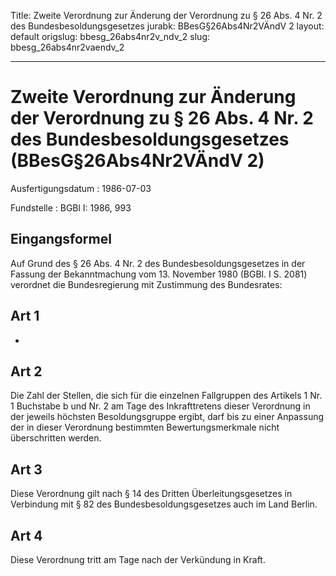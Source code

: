 Title: Zweite Verordnung zur Änderung der Verordnung zu § 26 Abs. 4 Nr. 2 des Bundesbesoldungsgesetzes
jurabk: BBesG§26Abs4Nr2VÄndV 2
layout: default
origslug: bbesg_26abs4nr2v_ndv_2
slug: bbesg_26abs4nr2vaendv_2

---

# Zweite Verordnung zur Änderung der Verordnung zu § 26 Abs. 4 Nr. 2 des Bundesbesoldungsgesetzes (BBesG§26Abs4Nr2VÄndV 2)

Ausfertigungsdatum
:   1986-07-03

Fundstelle
:   BGBl I: 1986, 993



## Eingangsformel

Auf Grund des § 26 Abs. 4 Nr. 2 des Bundesbesoldungsgesetzes in der
Fassung der Bekanntmachung vom 13. November 1980 (BGBl. I S. 2081)
verordnet die Bundesregierung mit Zustimmung des Bundesrates:


## Art 1

-


## Art 2

Die Zahl der Stellen, die sich für die einzelnen Fallgruppen des
Artikels 1 Nr. 1 Buchstabe b und Nr. 2 am Tage des Inkrafttretens
dieser Verordnung in der jeweils höchsten Besoldungsgruppe ergibt,
darf bis zu einer Anpassung der in dieser Verordnung bestimmten
Bewertungsmerkmale nicht überschritten werden.


## Art 3

Diese Verordnung gilt nach § 14 des Dritten Überleitungsgesetzes in
Verbindung mit § 82 des Bundesbesoldungsgesetzes auch im Land Berlin.


## Art 4

Diese Verordnung tritt am Tage nach der Verkündung in Kraft.

